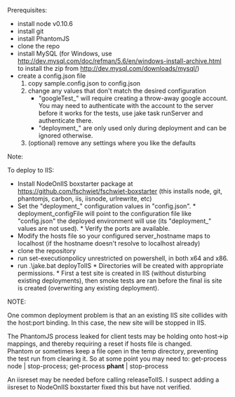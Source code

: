 
Prerequisites:

* install node v0.10.6
* install git
* install PhantomJS
* clone the repo
* install MySQL (for Windows, use http://dev.mysql.com/doc/refman/5.6/en/windows-install-archive.html to install the zip from http://dev.mysql.com/downloads/mysql/)
* create a config.json file
    1.  copy sample.config.json to config.json
    2.  change any values that don't match the desired configuration
        * "googleTest_" will require creating a throw-away google account.  You may need to authenticate with the account to the 
        server before it works for the tests, use jake task runServer and authenticate there.
        * "deployment_" are only used only during deployment and can be ignored otherwise.
    3.  (optional) remove any settings where you like the defaults

Note:

To deploy to IIS:

  *  Install NodeOnIIS boxstarter package at https://github.com/fschwiet/fschwiet-boxstarter (this installs node, git, phantomjs, carbon, iis, iisnode, urlrewrite, etc)
  *  Set the "deployment_" configuration values in "config.json".
    * deployment_configFile will point to the configuration file like "config.json" the deployed environment will use (its "deployment_" values are not used).
    * Verify the ports are available.
  *  Modify the hosts file so your configured server_hostname maps to localhost (if the hostname doesn't resolve to localhost already)
  *  clone the repository
  *  run set-executionpolicy unrestricted on powershell, in both x64 and x86.
  *  run .\jake.bat deployToIIS
    *  Directories will be created with appropriate permissions.
    *  First a test site is created in IIS (without disturbing existing deployments), then smoke tests are ran before the final iis site is created (overwriting any existing deployment).


NOTE: 

One common deployment problem is that an an existing IIS site collides with the host:port binding.  In this case, the new site will be stopped in IIS.

The PhantomJS process leaked for client tests may be holding onto host->ip mappings, and thereby requiring a reset if hosts file is changed.  
Phantom or sometimes keep a file open in the temp directory, preventing the test run from clearing it.
So at some point you may need to: get-process node | stop-process; get-process **phant** | stop-process

An iisreset may be needed before calling releaseToIIS.  I suspect adding a iisreset to NodeOnIIS boxstarter fixed this but have not verified.

